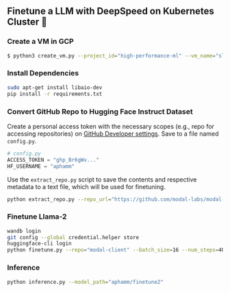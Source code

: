 ## Finetune a LLM with DeepSpeed on Kubernetes Cluster 🚀

### Create a VM in GCP

```bash
$ python3 create_vm.py --project_id="high-performance-ml" --vm_name="sleds" --disk_size=200 --gpu_type="nvidia-tesla-t4" --gpu_count=4 --machine_type="n1-standard-8"
```

### Install Dependencies

```bash
sudo apt-get install libaio-dev
pip install -r requirements.txt
```

### Convert GitHub Repo to Hugging Face Instruct Dataset

Create a personal access token with the necessary scopes (e.g., repo for accessing repositories) on [GitHub Developer settings](https://github.com/settings/tokens). Save to a file named `config.py`. 

```python
# config.py
ACCESS_TOKEN = "ghp_Br6gWv..."
HF_USERNAME = "aphamm"
```

Use the `extract_repo.py` script to save the contents and respective metadata to a text file, which will be used for finetuning.

```bash
python extract_repo.py --repo_url="https://github.com/modal-labs/modal-client" --create=True
```

### Finetune Llama-2 

```bash
wandb login
git config --global credential.helper store
huggingface-cli login
python finetune.py --repo="modal-client" --batch_size=16 --num_steps=400 --ds_config="config/stage1.json"
```

### Inference

```bash
python inference.py --model_path="aphamm/finetune2"
```
